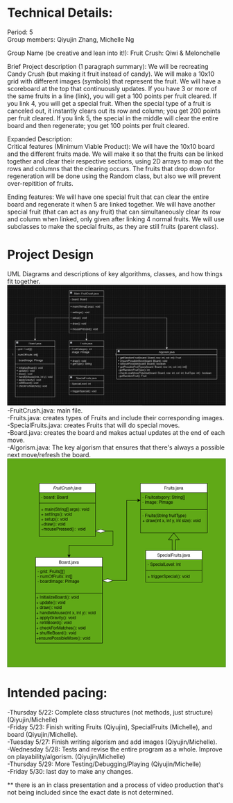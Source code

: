 
# Technical Details:

Period: 5  
Group members: Qiyujin Zhang, Michelle Ng  

Group Name (be creative and lean into it!): Fruit Crush: Qiwi & Melonchelle 

Brief Project description (1 paragraph summary): We will be recreating Candy Crush (but making it fruit instead of candy). We will make a 10x10 grid with different images (symbols) that represent the fruit. We will have a scoreboard at the top that continuously updates. If you have 3 or more of the same fruits in a line (link), you will get a 100 points per fruit cleared. If you link 4, you will get a special fruit. When the special type of a fruit is canceled out, it instantly clears out its row and column; you get 200 points per fruit cleared. If you link 5, the special in the middle will clear the entire board and then regenerate; you get 100 points per fruit cleared.

Expanded Description:  
Critical features (Minimum Viable Product): We will have the 10x10 board and the different fruits made. We will make it so that the fruits can be linked together and clear their respective sections, using 2D arrays to map out the rows and columns that the clearing occurs. The fruits that drop down for regeneration will be done using the Random class, but also we will prevent over-repitition of fruits.

Ending features: We will have one special fruit that can clear the entire board and regenerate it when 5 are linked together. We will have another special fruit (that can act as any fruit) that can simultaneously clear its row and column when linked, only given after linking 4 normal fruits. We will use subclasses to make the special fruits, as they are still fruits (parent class). 

# Project Design

UML Diagrams and descriptions of key algorithms, classes, and how things fit together.
![Alt text](ClassDiagramOne.png?raw=true "Class Diagram" )
 -FruitCrush.java: main file.  
   -Fruits.java: creates types of Fruits and include their corresponding images.   
     -SpecialFruits.java: creates Fruits that will do special moves.   
   -Board.java: creates the board and makes actual updates at the end of each move.    
   -Algorism.java: The key algorism that ensures that there's always a possible next move/refresh the board.  
![Alt text](realClassDiagram.png?raw=true "Second version of Class Diagram" )

# Intended pacing:

-Thursday 5/22: Complete class structures (not methods, just structure) (Qiyujin/Michelle)   
-Friday 5/23: Finish writing Fruits (Qiyujin), SpecialFruits (Michelle), and board (Qiyujin/Michelle).    
-Tuesday 5/27: Finish writing algorism and add images (Qiyujin/Michelle).    
-Wednesday 5/28: Tests and revise the entire program as a whole. Improve on playability/algorism. (Qiyujin/Michelle)    
-Thursday 5/29: More Testing/Debugging/Playing (Qiyujin/Michelle)    
-Friday 5/30: last day to make any changes.    
     
** there is an in class presentation and a process of video production that's not being included since the exact date is not determined.    

